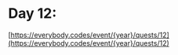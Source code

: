 # Day 12: 

[https://everybody.codes/event/{year}/quests/12](https://everybody.codes/event/{year}/quests/12)
